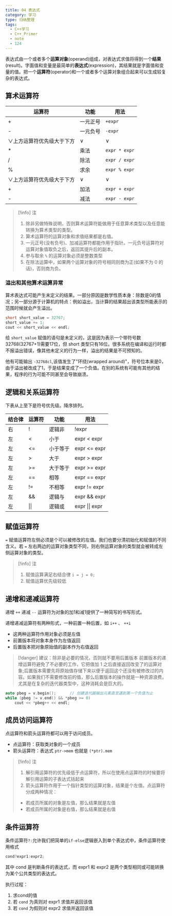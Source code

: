 ```yaml
---
title: 04 表达式
category: 学习
type: 归纳整理
tags:
  - C++学习
  - C++_Primer
  - note
  - 124
---
```


表达式由一个或者多个**运算对象**(operand)组成，对表达式求值将得到一个**结果**(result)。字面值和变量是最简单的**表达式**(expression)，其结果就是字面值和变量的值。把一个**运算符**(operator)和一个或者多个运算对象组合起来可以生成较复杂的表达式。

## 算术运算符

| 运算符                    | 功能     | 用法          |
| ------------------------- | -------- | ------------- |
| +                         | 一元正号 | `+expr`       |
| -                         | 一元负号 | `-expr`       |
| ∨上方运算符优先级大于下方 | ∨        | ∨             |
| *                         | 乘法     | `expr * expr` |
| /                         | 除法     | `expr / expr` |
| %                         | 求余     | `expr % expr` |
| ∨上方运算符优先级大于下方 | ∨        | ∨             |
| +                         | 加法     | `expr + expr` |
| -                         | 减法     | `expr - expr` |

> [!info] 注
> 1. 除非另做特殊说明，否则算术运算符能做用于任意算术类型以及任意能转换为算术类型的类型。
> 2. 算术运算符的运算对象和求值结果都是右值。
> 3. 一元正号(没有负号)、加减运算符都能作用于指针。一元负号运算符对运算对象值取负之后，返回其提升后的副本。
> 4. 参与取余 `%` 的运算对象必须是整数类型
> 5. 在除法运算中，如果两个运算对象的符号相同则商为正(如果不为 0 的话)，否则商为负。

### 溢出和其他算术运算异常

算术表达式可能产生未定义的结果。一部分原因是数学性质本身：除数是0的情况；另一部分源于计算机的特点：例如溢出，当计算的结果超出该类型所能表示的范围时候就会产生溢出。

``` cpp
short short_value = 32767;
short_value += 1;
cout << short_value << endl;
```

给 `short_value` 赋值的语句是未定义的，这是因为表示一个带符号数32768(32767+1)需要17位，但 short 类型只有16位。很多系统在编译和运行时都不报溢出错误，像其他未定义的行为一样，溢出的结果是不可预知的。

他有可能输出 `-32768cl`,该值发生了"环绕(wrapped around)"，符号位本来是0，由于溢出被改成了1，于是结果变成了一个负值。在别的系统有可能有其他的结果，程序的行为可能不同甚至会导致崩溃。

## 逻辑和关系运算符

下表从上至下是符号优先级。降序排列。

| 结合律 | 运算符       | 功能     | 用法                   |
| ------ | ------------ | -------- | ---------------------- |
| 右     | !            | 逻辑非   | !expr                  | 
| 左     | \<           | 小于     | expr < expr            |
| 左     | <=           | 小于等于 | expr <= expr           |
| 左     | >            | 大于     | expr > expr            |
| 左     | >=           | 大于等于 | expr >= expr           |
| 左     | \==          | 相等     | expr \== expr          |
| 左     | !=           | 不相等   | expr != expr           |
| 左     | &&           | 逻辑与   | expr && expr           |
| 左     | &#124;&#124; | 逻辑或   | expr &#124;&#124; expr |

## 赋值运算符

`=` 赋值运算符左侧必须是个可以被修改的左值。我们也要分清初始化和赋值的不同含义。若 `=` 左右两边的运算对象类型不同，则右侧运算对象的类型就会被转成左侧运算对象的类型。

> [!info] 注
> 1. 赋值运算满足右结合律 `i = j = 0;`
> 2. 赋值运算优先级较低

## 递增和递减运算符

递增 `++` 递减 `--` 运算符为对象的加1和减1提供了一种简写的书写形式。

递增递减运算符有两种形式，一种前置一种后置，如 `i++` 、 `++i`

- 这两种运算符作用对象必须是左值
- 前置版本将对象本身作为左值返回
- 后置版本把对象原始值的副本作为右值返回

> [!danger] 建议：除非是必要的情况，否则就不要用后置版本
> 前置版本的递增运算符避免了不必要的工作，它把值加 1 之后直接返回改变了的运算对象;后置版本需要先将原始值存储下来以便于返回这个还没有被修改过的内容。如果我们不需要修改前的值，那么后置版本的操作就是一种资源浪费。尤其是在复杂的迭代器类型中，这种消耗会是巨大的。

```c++
auto pbeg = v.begin();		// 创建迭代器输出元素直至遇到第一个负值为止
while (pbeg != v.end() && *pbeg >= 0)
    cout << *pbeg++ << endl;
```

## 成员访问运算符

点运算符和箭头运算符都可以用于访问成员。

- 点运算符：获取类对象的一个成员
- 箭头运算符：表达式 `ptr->mem` 也就是 `(*ptr).mem`

> [!info] 注
> 1. 解引用运算符的优先级低于点运算符，所以在使用点运算符的时候要将解引用运算的子表达式括起来
> 2. 箭头运算符作用于一个指针类型的运算对象，结果是个左值。点运算符分成两种情况：
> 	- 若成员所属的对象是左值，那么结果就是左值
> 	- 若成员所属的对象是右值，那么结果就是右值

## 条件运算符

条件运算符`?:`允许我们把简单的`if-else`逻辑嵌入到单个表达式中，条件运算符使用格式

```c++
cond?expr1:expr2;
```

其中 cond 是判断条件的表达式，而 expr1 和 expr2 是两个类型相同或可能转换为某个公共类型的表达式。

执行过程：

1. 求cond的值
2. 若 `cond` 为真则对 expr1 求值并返回该值
3. 若 `cond` 为假则对 expr2 求值并返回该值

